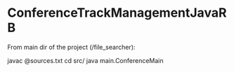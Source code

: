 # ConferenceTrackManagementJavaRB

From main dir of the project (/file_searcher):

javac @sources.txt 
cd src/ 
java main.ConferenceMain

